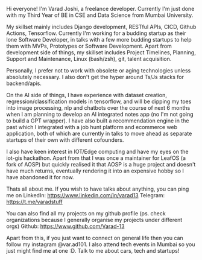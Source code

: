 Hi everyone! I'm Varad Joshi, a freelance developer. Currently I'm just done with my Third Year of BE in CSE and Data Science from Mumbai University. 

My skillset mainly includes Django development, RESTful APIs, CICD, Github Actions, Tensorflow. Currently I'm working for a budding startup as their lone Software Developer, in talks with a few more budding startups to help them with MVPs, Prototypes or Software Development. Apart from development side of things, my skillset includes Project Timelines, Planning, Support and Maintenance, Linux (bash/zsh), git, talent acquisition.

Personally, I prefer not to work with obsolete or aging technologies unless absolutely necessary. I also don't get the hyper around Ts/Js stacks for backend/apis. 

On the AI side of things, I have experience with dataset creation, regression/classification models in tensorflow, and will be dipping my toes into image processing, nlp and chatbots over the course of next 6 months when I am planning to develop an AI integrated notes app (no I'm not going to build a GPT wrapper). I have also built a recommendation engine in the past which I integrated with a job hunt platform and ecommerce web application, both of which are currently in talks to move ahead as separate startups of their own with different cofounders.

I also have keen interest in IOT/Edge computing and have my eyes on the iot-gis hackathon. Apart from that I was once a maintainer for LeafOS (a fork of AOSP) but quickly realised it that AOSP is a huge project and doesn't have much returns, eventually rendering it into an expensive hobby so I have abandoned it for now.

Thats all about me. If you wish to have talks about anything, you can ping me on 
LinkedIn: https://www.linkedin.com/in/varad13
Telegram: https://t.me/varadstuff

You can also find all my projects on my github profile (ps. check organizations because I generally organise my projects under different orgs)
Github: https://www.github.com/Varad-13

Apart from this, if you just want to connect on general life then you can follow my instagram @var.ad101. I also attend tech events in Mumbai so you just might find me at one :D. Talk to me about cars, tech and startups!
